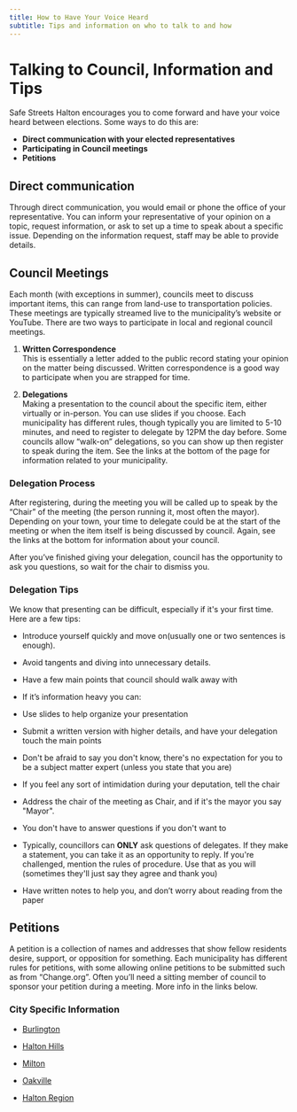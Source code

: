 ```yaml
---
title: How to Have Your Voice Heard
subtitle: Tips and information on who to talk to and how
---
```


# Talking to Council, Information and Tips

Safe Streets Halton encourages you to come forward and have your voice heard between elections. Some ways to do this are:

- **Direct communication with your elected representatives**
- **Participating in Council meetings**
- **Petitions**

## Direct communication

Through direct communication, you would email or phone the office of your representative. You can inform your representative of your opinion on a topic, request information, or ask to set up a time to speak about a specific issue. Depending on the information request, staff may be able to provide details.

## Council Meetings

Each month (with exceptions in summer), councils meet to discuss important items, this can range from land-use to transportation policies. These meetings are typically streamed live to the municipality’s website or YouTube. There are two ways to participate in local and regional council meetings. 

1. **Written Correspondence**  
    This is essentially a letter added to the public record stating your opinion on the matter being discussed. Written correspondence is a good way to participate when you are strapped for time.
    
2. **Delegations**  
    Making a presentation to the council about the specific item, either virtually or in-person. You can use slides if you choose. Each municipality has different rules, though typically you are limited to 5-10 minutes, and need to register to delegate by 12PM the day before. Some councils allow “walk-on” delegations, so you can show up then register to speak during the item. See the links at the bottom of the page for information related to your municipality.
    

### Delegation Process

After registering, during the meeting you will be called up to speak by the “Chair” of the meeting (the person running it, most often the mayor). Depending on your town, your time to delegate could be at the start of the meeting or when the item itself is being discussed by council. Again, see the links at the bottom for information about your council. 

After you’ve finished giving your delegation, council has the opportunity to ask you questions, so wait for the chair to dismiss you.

### Delegation Tips

We know that presenting can be difficult, especially if it's your first time. Here are a few tips:

- Introduce yourself quickly and move on(usually one or two sentences is enough).
    
- Avoid tangents and diving into unnecessary details.
    
- Have a few main points that council should walk away with
    
- If it’s information heavy you can:
    

- Use slides to help organize your presentation
    
- Submit a written version with higher details, and have your delegation touch the main points
    

- Don't be afraid to say you don't know, there's no expectation for you to be a subject matter expert (unless you state that you are)
    
- If you feel any sort of intimidation during your deputation, tell the chair
    
- Address the chair of the meeting as Chair, and if it's the mayor you say "Mayor". 
    
- You don't have to answer questions if you don't want to
    
- Typically, councillors can **ONLY** ask questions of delegates. If they make a statement, you can take it as an opportunity to reply. If you're challenged, mention the rules of procedure. Use that as you will (sometimes they'll just say they agree and thank you)
    
- Have written notes to help you, and don’t worry about reading from the paper
    

## Petitions

A petition is a collection of names and addresses that show fellow residents desire, support, or opposition for something. Each municipality has different rules for petitions, with some allowing online petitions to be submitted such as from “Change.org”. Often you’ll need a sitting member of council to sponsor your petition during a meeting. More info in the links below.

### City Specific Information

- [Burlington](https://www.burlington.ca/en/council-and-city-administration/engaging-with-city-council.aspx)
    
- [Halton Hills](https://forms.haltonhills.ca/Clerks/Application-to-Appear-before-Council#)
    
- [Milton](https://www.milton.ca/en/town-hall/speak-to-council.aspx)
    
- [Oakville](https://www.oakville.ca/town-hall/mayor-council-administration/agendas-meetings/delegations-presentations/)
    
- [Halton Region](https://www.halton.ca/The-Region/Regional-Council-and-Committees/Guide-for-Delegates-to-Regional-Council)